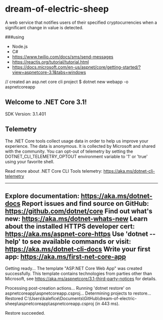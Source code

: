# dream-of-electric-sheep
A web service that notifies users of their specified cryptocurrencies when a significant change in value is detected. 


###using
* Node.js
* C#
* https://www.twilio.com/docs/sms/send-messages
* https://reactjs.org/tutorial/tutorial.html
* https://docs.microsoft.com/en-us/aspnet/core/getting-started/?view=aspnetcore-3.1&tabs=windows



// created an asp.net core cli project
$ dotnet new webapp -o aspnetcoreapp

Welcome to .NET Core 3.1!
---------------------    
SDK Version: 3.1.401     

Telemetry
---------
The .NET Core tools collect usage data in order to help us improve your experience. The data is anonymous. It is collected by Microsoft and shared with the community. 
You can opt-out of telemetry by setting the DOTNET_CLI_TELEMETRY_OPTOUT environment variable to '1' or 'true' using your favorite shell.

Read more about .NET Core CLI Tools telemetry: https://aka.ms/dotnet-cli-telemetry

----------------
Explore documentation: https://aka.ms/dotnet-docs
Report issues and find source on GitHub: https://github.com/dotnet/core
Find out what's new: https://aka.ms/dotnet-whats-new
Learn about the installed HTTPS developer cert: https://aka.ms/aspnet-core-https
Use 'dotnet --help' to see available commands or visit: https://aka.ms/dotnet-cli-docs
Write your first app: https://aka.ms/first-net-core-app
--------------------------------------------------------------------------------------
Getting ready...
The template "ASP.NET Core Web App" was created successfully.
This template contains technologies from parties other than Microsoft, see https://aka.ms/aspnetcore/3.1-third-party-notices for details.

Processing post-creation actions...
Running 'dotnet restore' on aspnetcoreapp\aspnetcoreapp.csproj...
  Determining projects to restore...
  Restored C:\Users\kalefice\Documents\GitHub\dream-of-electric-sheep\aspnetcoreapp\aspnetcoreapp.csproj (in 443 ms).

Restore succeeded.
